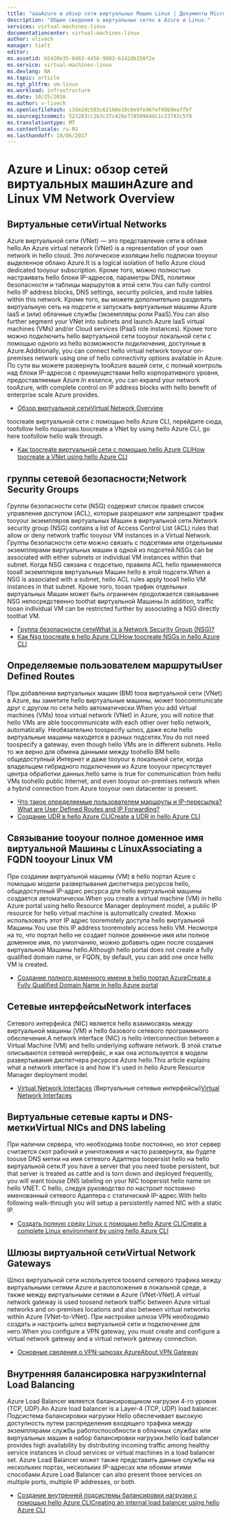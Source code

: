 ```yaml
---
title: "aaaAzure и обзор сети виртуальных Машин Linux | Документы Microsoft"
description: "Общие сведения о виртуальных сетях в Azure и Linux."
services: virtual-machines-linux
documentationcenter: virtual-machines-linux
author: vlivech
manager: timlt
editor: 
ms.assetid: b5420e35-0463-4456-9803-6142db150f2e
ms.service: virtual-machines-linux
ms.devlang: NA
ms.topic: article
ms.tgt_pltfrm: vm-linux
ms.workload: infrastructure
ms.date: 10/25/2016
ms.author: v-livech
ms.openlocfilehash: c3de2dc583c62160e10c0e97e96fef49b9eaffbf
ms.sourcegitcommit: 523283cc1b3c37c428e77850964dc1c33742c5f0
ms.translationtype: MT
ms.contentlocale: ru-RU
ms.lasthandoff: 10/06/2017
---
```

# <a name="azure-and-linux-vm-network-overview"></a><span data-ttu-id="d170a-103">Azure и Linux: обзор сетей виртуальных машин</span><span class="sxs-lookup"><span data-stu-id="d170a-103">Azure and Linux VM Network Overview</span></span>
## <a name="virtual-networks"></a><span data-ttu-id="d170a-104">Виртуальные сети</span><span class="sxs-lookup"><span data-stu-id="d170a-104">Virtual Networks</span></span>
<span data-ttu-id="d170a-105">Azure виртуальной сети (VNet) — это представление сети в облаке hello.</span><span class="sxs-lookup"><span data-stu-id="d170a-105">An Azure virtual network (VNet) is a representation of your own network in hello cloud.</span></span> <span data-ttu-id="d170a-106">Это логическое изоляции hello подписки tooyour выделенное облако Azure.</span><span class="sxs-lookup"><span data-stu-id="d170a-106">It is a logical isolation of hello Azure cloud dedicated tooyour subscription.</span></span> <span data-ttu-id="d170a-107">Кроме того, можно полностью настраивать hello блоки IP-адресов, параметры DNS, политики безопасности и таблицы маршрутов в этой сети.</span><span class="sxs-lookup"><span data-stu-id="d170a-107">You can fully control hello IP address blocks, DNS settings, security policies, and route tables within this network.</span></span> <span data-ttu-id="d170a-108">Кроме того, вы можете дополнительно разделить виртуальную сеть на подсети и запускать виртуальные машины Azure IaaS и (или) облачные службы (экземпляры роли PaaS).</span><span class="sxs-lookup"><span data-stu-id="d170a-108">You can also further segment your VNet into subnets and launch Azure IaaS virtual machines (VMs) and/or Cloud services (PaaS role instances).</span></span> <span data-ttu-id="d170a-109">Кроме того можно подключить hello виртуальной сети tooyour локальной сети с помощью одного из hello возможности подключения, доступные в Azure.</span><span class="sxs-lookup"><span data-stu-id="d170a-109">Additionally, you can connect hello virtual network tooyour on-premises network using one of hello connectivity options available in Azure.</span></span> <span data-ttu-id="d170a-110">По сути вы можете развернуть tooAzure вашей сети, с полный контроль над блоки IP-адресов с преимуществами hello корпоративного уровня, предоставляемые Azure.</span><span class="sxs-lookup"><span data-stu-id="d170a-110">In essence, you can expand your network tooAzure, with complete control on IP address blocks with hello benefit of enterprise scale Azure provides.</span></span>

* [<span data-ttu-id="d170a-111">Обзор виртуальной сети</span><span class="sxs-lookup"><span data-stu-id="d170a-111">Virtual Network Overview</span></span>](../../virtual-network/virtual-networks-overview.md)

<span data-ttu-id="d170a-112">toocreate виртуальной сети с помощью hello Azure CLI, перейдите сюда, toofollow hello пошагово.</span><span class="sxs-lookup"><span data-stu-id="d170a-112">toocreate a VNet by using hello Azure CLI, go here toofollow hello walk through.</span></span>

* [<span data-ttu-id="d170a-113">Как toocreate виртуальной сети с помощью hello Azure CLI</span><span class="sxs-lookup"><span data-stu-id="d170a-113">How toocreate a VNet using hello Azure CLI</span></span>](../../virtual-network/virtual-networks-create-vnet-arm-cli.md)

## <a name="network-security-groups"></a><span data-ttu-id="d170a-114">группы сетевой безопасности;</span><span class="sxs-lookup"><span data-stu-id="d170a-114">Network Security Groups</span></span>
<span data-ttu-id="d170a-115">Группы безопасности сети (NSG) содержит список правил список управления доступом (ACL), которые разрешают или запрещают трафик tooyour экземпляров виртуальных Машин в виртуальной сети.</span><span class="sxs-lookup"><span data-stu-id="d170a-115">Network security group (NSG) contains a list of Access Control List (ACL) rules that allow or deny network traffic tooyour VM instances in a Virtual Network.</span></span> <span data-ttu-id="d170a-116">Группы безопасности сети можно связать с подсетями или отдельными экземплярами виртуальных машин в одной из подсетей.</span><span class="sxs-lookup"><span data-stu-id="d170a-116">NSGs can be associated with either subnets or individual VM instances within that subnet.</span></span> <span data-ttu-id="d170a-117">Когда NSG связана с подсетью, правила ACL hello применяются tooall экземпляров виртуальных Машин hello в этой подсети.</span><span class="sxs-lookup"><span data-stu-id="d170a-117">When a NSG is associated with a subnet, hello ACL rules apply tooall hello VM instances in that subnet.</span></span> <span data-ttu-id="d170a-118">Кроме того, tooan трафик отдельных виртуальных Машин может быть ограничен продолжается связывание NSG непосредственно toothat виртуальной Машины.</span><span class="sxs-lookup"><span data-stu-id="d170a-118">In addition, traffic tooan individual VM can be restricted further by associating a NSG directly toothat VM.</span></span>

* [<span data-ttu-id="d170a-119">Группа безопасности сети</span><span class="sxs-lookup"><span data-stu-id="d170a-119">What is a Network Security Group (NSG)?</span></span>](../../virtual-network/virtual-networks-nsg.md)
* [<span data-ttu-id="d170a-120">Как Nsg toocreate в hello Azure CLI</span><span class="sxs-lookup"><span data-stu-id="d170a-120">How toocreate NSGs in hello Azure CLI</span></span>](../../virtual-network/virtual-networks-create-nsg-arm-cli.md)

## <a name="user-defined-routes"></a><span data-ttu-id="d170a-121">Определяемые пользователем маршруты</span><span class="sxs-lookup"><span data-stu-id="d170a-121">User Defined Routes</span></span>
<span data-ttu-id="d170a-122">При добавлении виртуальных машин (ВМ) tooa виртуальной сети (VNet) в Azure, вы заметите hello виртуальные машины, может toocommunicate друг с другом по сети hello автоматически.</span><span class="sxs-lookup"><span data-stu-id="d170a-122">When you add virtual machines (VMs) tooa virtual network (VNet) in Azure, you will notice that hello VMs are able toocommunicate with each other over hello network, automatically.</span></span> <span data-ttu-id="d170a-123">Необязательно toospecify шлюз, даже если hello виртуальные машины находятся в разных подсетях.</span><span class="sxs-lookup"><span data-stu-id="d170a-123">You do not need toospecify a gateway, even though hello VMs are in different subnets.</span></span> <span data-ttu-id="d170a-124">Hello то же верно для обмена данными между toohello ВМ hello общедоступный Интернет и даже tooyour в локальной сети, когда владельцем гибридного подключения из Azure tooyour присутствует центра обработки данных.</span><span class="sxs-lookup"><span data-stu-id="d170a-124">hello same is true for communication from hello VMs toohello public Internet, and even tooyour on-premises network when a hybrid connection from Azure tooyour own datacenter is present.</span></span>

* [<span data-ttu-id="d170a-125">Что такое определяемые пользователем маршруты и IP-пересылка?</span><span class="sxs-lookup"><span data-stu-id="d170a-125">What are User Defined Routes and IP Forwarding?</span></span>](../../virtual-network/virtual-networks-udr-overview.md)
* [<span data-ttu-id="d170a-126">Создание UDR в hello Azure CLI</span><span class="sxs-lookup"><span data-stu-id="d170a-126">Create a UDR in hello Azure CLI</span></span>](../../virtual-network/virtual-network-create-udr-arm-cli.md)

## <a name="associating-a-fqdn-tooyour-linux-vm"></a><span data-ttu-id="d170a-127">Связывание tooyour полное доменное имя виртуальной Машины с Linux</span><span class="sxs-lookup"><span data-stu-id="d170a-127">Associating a FQDN tooyour Linux VM</span></span>
<span data-ttu-id="d170a-128">При создании виртуальной машины (VM) в hello портал Azure с помощью модели развертывания диспетчера ресурсов hello, общедоступный IP-адрес ресурса для hello виртуальной машины создается автоматически.</span><span class="sxs-lookup"><span data-stu-id="d170a-128">When you create a virtual machine (VM) in hello Azure portal using hello Resource Manager deployment model, a public IP resource for hello virtual machine is automatically created.</span></span> <span data-ttu-id="d170a-129">Можно использовать этот IP адрес tooremotely доступа hello виртуальной Машины.</span><span class="sxs-lookup"><span data-stu-id="d170a-129">You use this IP address tooremotely access hello VM.</span></span> <span data-ttu-id="d170a-130">Несмотря на то, что портал hello не создает полное доменное имя или полное доменное имя, по умолчанию, можно добавить один после создания виртуальной Машины hello.</span><span class="sxs-lookup"><span data-stu-id="d170a-130">Although hello portal does not create a fully qualified domain name, or FQDN, by default, you can add one once hello VM is created.</span></span>

* [<span data-ttu-id="d170a-131">Создание полного доменного имени в hello портал Azure</span><span class="sxs-lookup"><span data-stu-id="d170a-131">Create a Fully Qualified Domain Name in hello Azure portal</span></span>](portal-create-fqdn.md?toc=%2fazure%2fvirtual-machines%2flinux%2ftoc.json)

## <a name="network-interfaces"></a><span data-ttu-id="d170a-132">Сетевые интерфейсы</span><span class="sxs-lookup"><span data-stu-id="d170a-132">Network interfaces</span></span>
<span data-ttu-id="d170a-133">Сетевого интерфейса (NIC) является hello взаимосвязь между виртуальной машины (VM) и hello базового сетевого программного обеспечения.</span><span class="sxs-lookup"><span data-stu-id="d170a-133">A network interface (NIC) is hello interconnection between a Virtual Machine (VM) and hello underlying software network.</span></span> <span data-ttu-id="d170a-134">В этой статье описываются сетевой интерфейс, и как она используется в модели развертывания диспетчера ресурсов Azure hello.</span><span class="sxs-lookup"><span data-stu-id="d170a-134">This article explains what a network interface is and how it's used in hello Azure Resource Manager deployment model.</span></span>

* <span data-ttu-id="d170a-135">[Virtual Network Interfaces](../../virtual-network/virtual-network-network-interface.md) (Виртуальные сетевые интерфейсы)</span><span class="sxs-lookup"><span data-stu-id="d170a-135">[Virtual Network Interfaces](../../virtual-network/virtual-network-network-interface.md)</span></span>

## <a name="virtual-nics-and-dns-labeling"></a><span data-ttu-id="d170a-136">Виртуальные сетевые карты и DNS-метки</span><span class="sxs-lookup"><span data-stu-id="d170a-136">Virtual NICs and DNS labeling</span></span>
<span data-ttu-id="d170a-137">При наличии сервера, что необходима toobe постоянно, но этот сервер считается скот рабочий и уничтожения и часто развернута, вы будете toouse DNS метки на имя сетевого Адаптера toopersist hello на hello виртуальной сети.</span><span class="sxs-lookup"><span data-stu-id="d170a-137">If you have a server that you need toobe persistent, but that server is treated as cattle and is torn down and deployed frequently, you will want toouse DNS labeling on your NIC toopersist hello name on hello VNET.</span></span>  <span data-ttu-id="d170a-138">С hello, следуя руководство по настроит постоянно именованный сетевого Адаптера с статический IP-адрес.</span><span class="sxs-lookup"><span data-stu-id="d170a-138">With hello following walk-through you will setup a persistently named NIC with a static IP.</span></span>

* [<span data-ttu-id="d170a-139">Создать полную среду Linux с помощью hello Azure CLI</span><span class="sxs-lookup"><span data-stu-id="d170a-139">Create a complete Linux environment by using hello Azure CLI</span></span>](create-cli-complete.md?toc=%2fazure%2fvirtual-machines%2flinux%2ftoc.json)

## <a name="virtual-network-gateways"></a><span data-ttu-id="d170a-140">Шлюзы виртуальной сети</span><span class="sxs-lookup"><span data-stu-id="d170a-140">Virtual Network Gateways</span></span>
<span data-ttu-id="d170a-141">Шлюз виртуальной сети используется toosend сетевого трафика между виртуальными сетями Azure и расположения в локальной среде, а также между виртуальными сетями в Azure (VNet-VNet).</span><span class="sxs-lookup"><span data-stu-id="d170a-141">A virtual network gateway is used toosend network traffic between Azure virtual networks and on-premises locations and also between virtual networks within Azure (VNet-to-VNet).</span></span> <span data-ttu-id="d170a-142">При настройке шлюза VPN необходимо создать и настроить шлюз виртуальной сети и подключение для него.</span><span class="sxs-lookup"><span data-stu-id="d170a-142">When you configure a VPN gateway, you must create and configure a virtual network gateway and a virtual network gateway connection.</span></span>

* [<span data-ttu-id="d170a-143">Основные сведения о VPN-шлюзах Azure</span><span class="sxs-lookup"><span data-stu-id="d170a-143">About VPN Gateway</span></span>](../../vpn-gateway/vpn-gateway-about-vpngateways.md)

## <a name="internal-load-balancing"></a><span data-ttu-id="d170a-144">Внутренняя балансировка нагрузки</span><span class="sxs-lookup"><span data-stu-id="d170a-144">Internal Load Balancing</span></span>
<span data-ttu-id="d170a-145">Azure Load Balancer является балансировщиком нагрузки 4-го уровня (TCP, UDP).</span><span class="sxs-lookup"><span data-stu-id="d170a-145">An Azure load balancer is a Layer-4 (TCP, UDP) load balancer.</span></span> <span data-ttu-id="d170a-146">Подсистема балансировки нагрузки Hello обеспечивает высокую доступность путем распределения входящего трафика между экземплярами службы работоспособности в облачных службах или виртуальных машин в набор балансировки нагрузки.</span><span class="sxs-lookup"><span data-stu-id="d170a-146">hello load balancer provides high availability by distributing incoming traffic among healthy service instances in cloud services or virtual machines in a load balancer set.</span></span> <span data-ttu-id="d170a-147">Azure Load Balancer может также представить данные службы на нескольких портах, нескольких IP-адресах или обоими этими способами.</span><span class="sxs-lookup"><span data-stu-id="d170a-147">Azure Load Balancer can also present those services on multiple ports, multiple IP addresses, or both.</span></span>

* [<span data-ttu-id="d170a-148">Создание внутренней подсистемы балансировки нагрузки с помощью hello Azure CLI</span><span class="sxs-lookup"><span data-stu-id="d170a-148">Creating an internal load balancer using hello Azure CLI</span></span>](../../load-balancer/load-balancer-get-started-internet-arm-cli.md)

